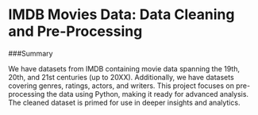 # IMDB Movies Data: Data Cleaning and Pre-Processing

###Summary

We have datasets from IMDB containing movie data spanning the 19th, 20th, and 21st centuries (up to 20XX). Additionally, we have datasets covering genres, ratings, actors, and writers. This project focuses on pre-processing the data using Python, making it ready for advanced analysis. The cleaned dataset is primed for use in deeper insights and analytics.
